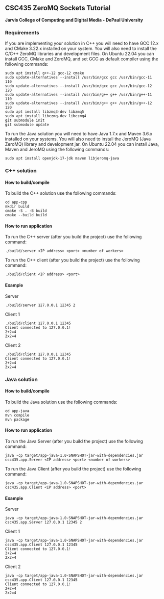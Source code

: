 ## CSC435 ZeroMQ Sockets Tutorial
**Jarvis College of Computing and Digital Media - DePaul University**

### Requirements

If you are implementing your solution in C++ you will need to have GCC 12.x and CMake 3.22.x installed on your system. You will also need to install the C/C++ ZeroMQ libraries and development files. On Ubuntu 22.04 you can install GCC, CMake and ZeroMQ, and set GCC as default compiler using the following commands:

```
sudo apt install g++-12 gcc-12 cmake
sudo update-alternatives --install /usr/bin/gcc gcc /usr/bin/gcc-11 110
sudo update-alternatives --install /usr/bin/gcc gcc /usr/bin/gcc-12 120
sudo update-alternatives --install /usr/bin/g++ g++ /usr/bin/g++-11 110
sudo update-alternatives --install /usr/bin/g++ g++ /usr/bin/g++-12 120
sudo apt install libzmq3-dev libzmq5
sudo apt install libczmq-dev libczmq4
git submodule init
git submodule update
```

To run the Java solution you will need to have Java 1.7.x and Maven 3.6.x installed on your systems. You will also need to install the JeroMQ (Java ZeroMQ) library and development jar. On Ubuntu 22.04 you can install Java, Maven and JeroMQ using the following commands:

```
sudo apt install openjdk-17-jdk maven libjeromq-java

```

### C++ solution
#### How to build/compile

To build the C++ solution use the following commands:
```
cd app-cpp
mkdir build
cmake -S . -B build
cmake --build build
```

#### How to run application

To run the C++ server (after you build the project) use the following command:
```
./build/server <IP address> <port> <number of workers>
```

To run the C++ client (after you build the project) use the following command:
```
./build/client <IP address> <port>
```

#### Example

Server
```
./build/server 127.0.0.1 12345 2
```

Client 1
```
./build/client 127.0.0.1 12345
Client connected to 127.0.0.1!
2+2=4
2x2=4
```

Client 2
```
./build/client 127.0.0.1 12345
Client connected to 127.0.0.1!
2+2=4
2x2=4
```

### Java solution
#### How to build/compile

To build the Java solution use the following commands:
```
cd app-java
mvn compile
mvn package
```

#### How to run application

To run the Java Server (after you build the project) use the following command:
```
java -cp target/app-java-1.0-SNAPSHOT-jar-with-dependencies.jar csc435.app.Server <IP address> <port> <number of workers>
```

To run the Java Client (after you build the project) use the following command:
```
java -cp target/app-java-1.0-SNAPSHOT-jar-with-dependencies.jar csc435.app.Client <IP address> <port>
```

#### Example

Server
```
java -cp target/app-java-1.0-SNAPSHOT-jar-with-dependencies.jar csc435.app.Server 127.0.0.1 12345 2
```

Client 1
```
java -cp target/app-java-1.0-SNAPSHOT-jar-with-dependencies.jar csc435.app.Client 127.0.0.1 12345
Client connected to 127.0.0.1!
2+2=4
2x2=4
```

Client 2
```
java -cp target/app-java-1.0-SNAPSHOT-jar-with-dependencies.jar csc435.app.Client 127.0.0.1 12345
Client connected to 127.0.0.1!
2+2=4
2x2=4
```
